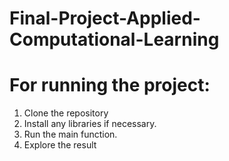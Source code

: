 # Final-Project-Applied-Computational-Learning

# For running the project:
1. Clone the repository
2. Install any libraries if necessary.
3. Run the main function.
4. Explore the result
